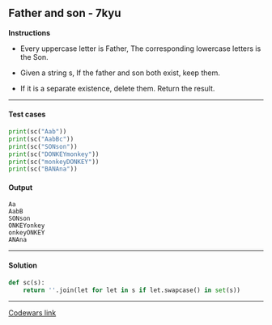 ## Father and son - 7kyu

**Instructions**

- Every uppercase letter is Father, The corresponding lowercase letters is the Son.

- Given a string s, If the father and son both exist, keep them.

- If it is a separate existence, delete them. Return the result.

---

#### Test cases

```python
print(sc("Aab"))
print(sc("AabBc"))
print(sc("SONson"))
print(sc("DONKEYmonkey"))
print(sc("monkeyDONKEY"))
print(sc("BANAna"))
```

#### Output
```
Aa
AabB
SONson
ONKEYonkey
onkeyONKEY
ANAna
```

---

#### Solution

```python
def sc(s):
    return ''.join(let for let in s if let.swapcase() in set(s))
```

---

[Codewars link](https://www.codewars.com/kata/56fe9a0c11086cd842000008)
